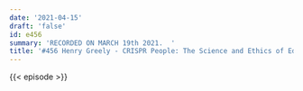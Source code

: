```yaml
---
date: '2021-04-15'
draft: 'false'
id: e456
summary: 'RECORDED ON MARCH 19th 2021.  '
title: '#456 Henry Greely - CRISPR People: The Science and Ethics of Editing Humans'
---
```

{{< episode >}}
